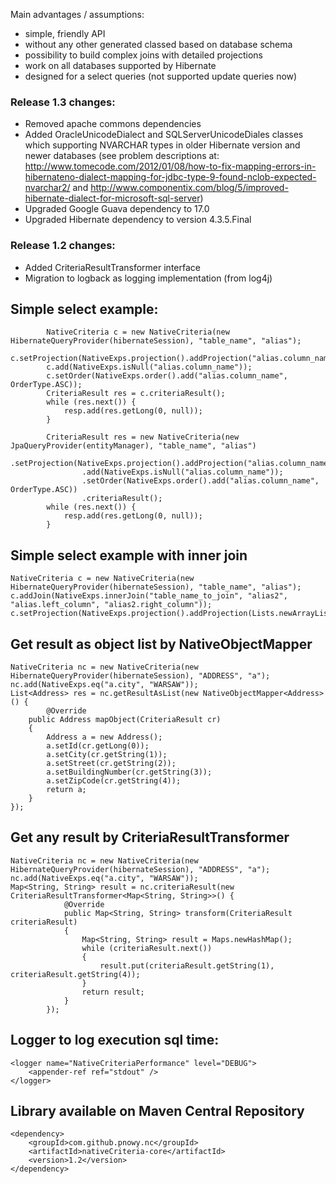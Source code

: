 Main advantages / assumptions:
* simple, friendly API
* without any other generated classed based on database schema
* possibility to build complex joins with detailed projections
* work on all databases supported by Hibernate
* designed for a select queries (not supported update queries now)

### Release 1.3 changes:
 * Removed apache commons dependencies
 * Added OracleUnicodeDialect and SQLServerUnicodeDiales classes which supporting NVARCHAR types in older Hibernate version and newer databases
 	(see problem descriptions at: http://www.tomecode.com/2012/01/08/how-to-fix-mapping-errors-in-hibernateno-dialect-mapping-for-jdbc-type-9-found-nclob-expected-nvarchar2/
 	 and http://www.componentix.com/blog/5/improved-hibernate-dialect-for-microsoft-sql-server)
 * Upgraded Google Guava dependency to 17.0
 * Upgraded Hibernate dependency to version 4.3.5.Final

### Release 1.2 changes:
 * Added CriteriaResultTransformer interface
 * Migration to logback as logging implementation (from log4j)

## Simple select example:

```
		NativeCriteria c = new NativeCriteria(new HibernateQueryProvider(hibernateSession), "table_name", "alias");
		c.setProjection(NativeExps.projection().addProjection("alias.column_name"));  
		c.add(NativeExps.isNull("alias.column_name"));
		c.setOrder(NativeExps.order().add("alias.column_name", OrderType.ASC));
		CriteriaResult res = c.criteriaResult();
		while (res.next()) {
			resp.add(res.getLong(0, null));
		}
		
		CriteriaResult res = new NativeCriteria(new JpaQueryProvider(entityManager), "table_name", "alias")
				.setProjection(NativeExps.projection().addProjection("alias.column_name"));  
				.add(NativeExps.isNull("alias.column_name"));
				.setOrder(NativeExps.order().add("alias.column_name", OrderType.ASC))
				.criteriaResult();
		while (res.next()) {
			resp.add(res.getLong(0, null));
		}
```
## Simple select example with inner join

```
NativeCriteria c = new NativeCriteria(new HibernateQueryProvider(hibernateSession), "table_name", "alias");
c.addJoin(NativeExps.innerJoin("table_name_to_join", "alias2", "alias.left_column", "alias2.right_column"));
c.setProjection(NativeExps.projection().addProjection(Lists.newArrayList("alias.table_column","alias2.table_column")));

```

## Get result as object list by NativeObjectMapper

```
NativeCriteria nc = new NativeCriteria(new HibernateQueryProvider(hibernateSession), "ADDRESS", "a");
nc.add(NativeExps.eq("a.city", "WARSAW"));
List<Address> res = nc.getResultAsList(new NativeObjectMapper<Address>() {
        @Override
	public Address mapObject(CriteriaResult cr)
	{
		Address a = new Address();
		a.setId(cr.getLong(0));
		a.setCity(cr.getString(1));
		a.setStreet(cr.getString(2));
		a.setBuildingNumber(cr.getString(3));
		a.setZipCode(cr.getString(4));
		return a;
	}
});

```

## Get any result by CriteriaResultTransformer

```
NativeCriteria nc = new NativeCriteria(new HibernateQueryProvider(hibernateSession), "ADDRESS", "a");
nc.add(NativeExps.eq("a.city", "WARSAW"));
Map<String, String> result = nc.criteriaResult(new CriteriaResultTransformer<Map<String, String>>() {
			@Override
			public Map<String, String> transform(CriteriaResult criteriaResult)
			{
				Map<String, String> result = Maps.newHashMap();
				while (criteriaResult.next())
				{
					result.put(criteriaResult.getString(1), criteriaResult.getString(4));
				}
				return result;
			}
		});

```

## Logger to log execution sql time:
```
<logger name="NativeCriteriaPerformance" level="DEBUG">
	<appender-ref ref="stdout" />
</logger>
```

## Library available on Maven Central Repository
```
<dependency>
	<groupId>com.github.pnowy.nc</groupId>
	<artifactId>nativeCriteria-core</artifactId>
	<version>1.2</version>
</dependency>
```